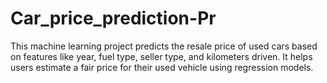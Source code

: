 # Car_price_prediction-Pr
This machine learning project predicts the resale price of used cars based on features like year, fuel type, seller type, and kilometers driven. It helps users estimate a fair price for their used vehicle using regression models.
